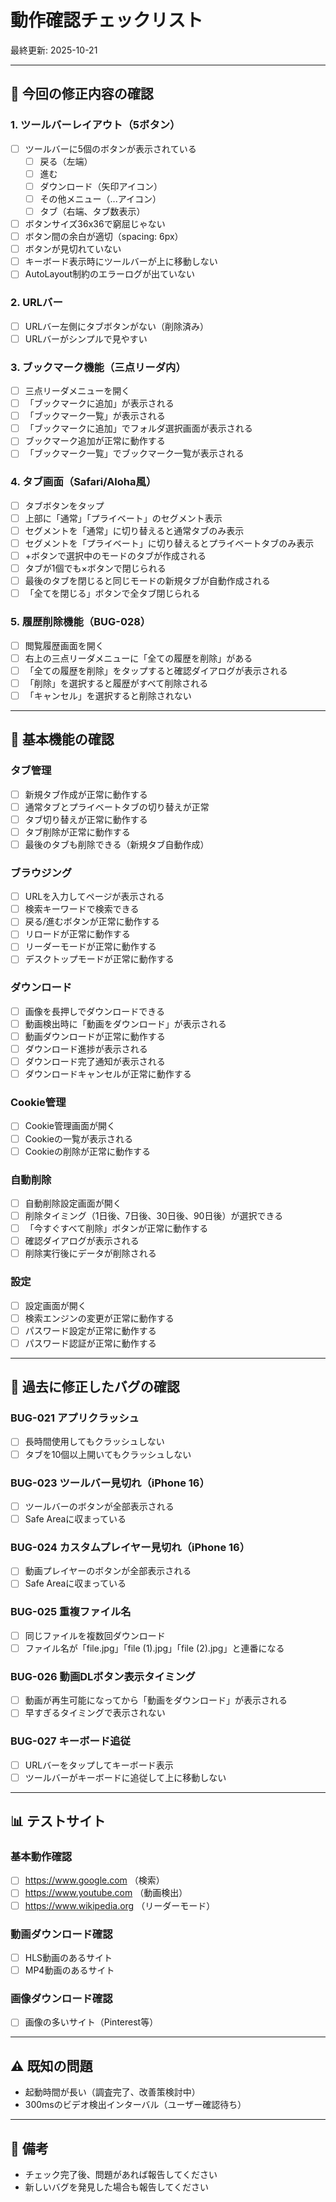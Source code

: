 # 動作確認チェックリスト

最終更新: 2025-10-21

---

## 🎯 今回の修正内容の確認

### 1. ツールバーレイアウト（5ボタン）
- [ ] ツールバーに5個のボタンが表示されている
  - [ ] 戻る（左端）
  - [ ] 進む
  - [ ] ダウンロード（矢印アイコン）
  - [ ] その他メニュー（...アイコン）
  - [ ] タブ（右端、タブ数表示）
- [ ] ボタンサイズ36x36で窮屈じゃない
- [ ] ボタン間の余白が適切（spacing: 6px）
- [ ] ボタンが見切れていない
- [ ] キーボード表示時にツールバーが上に移動しない
- [ ] AutoLayout制約のエラーログが出ていない

### 2. URLバー
- [ ] URLバー左側にタブボタンがない（削除済み）
- [ ] URLバーがシンプルで見やすい

### 3. ブックマーク機能（三点リーダ内）
- [ ] 三点リーダメニューを開く
- [ ] 「ブックマークに追加」が表示される
- [ ] 「ブックマーク一覧」が表示される
- [ ] 「ブックマークに追加」でフォルダ選択画面が表示される
- [ ] ブックマーク追加が正常に動作する
- [ ] 「ブックマーク一覧」でブックマーク一覧が表示される

### 4. タブ画面（Safari/Aloha風）
- [ ] タブボタンをタップ
- [ ] 上部に「通常」「プライベート」のセグメント表示
- [ ] セグメントを「通常」に切り替えると通常タブのみ表示
- [ ] セグメントを「プライベート」に切り替えるとプライベートタブのみ表示
- [ ] +ボタンで選択中のモードのタブが作成される
- [ ] タブが1個でも×ボタンで閉じられる
- [ ] 最後のタブを閉じると同じモードの新規タブが自動作成される
- [ ] 「全てを閉じる」ボタンで全タブ閉じられる

### 5. 履歴削除機能（BUG-028）
- [ ] 閲覧履歴画面を開く
- [ ] 右上の三点リーダメニューに「全ての履歴を削除」がある
- [ ] 「全ての履歴を削除」をタップすると確認ダイアログが表示される
- [ ] 「削除」を選択すると履歴がすべて削除される
- [ ] 「キャンセル」を選択すると削除されない

---

## 📱 基本機能の確認

### タブ管理
- [ ] 新規タブ作成が正常に動作する
- [ ] 通常タブとプライベートタブの切り替えが正常
- [ ] タブ切り替えが正常に動作する
- [ ] タブ削除が正常に動作する
- [ ] 最後のタブも削除できる（新規タブ自動作成）

### ブラウジング
- [ ] URLを入力してページが表示される
- [ ] 検索キーワードで検索できる
- [ ] 戻る/進むボタンが正常に動作する
- [ ] リロードが正常に動作する
- [ ] リーダーモードが正常に動作する
- [ ] デスクトップモードが正常に動作する

### ダウンロード
- [ ] 画像を長押しでダウンロードできる
- [ ] 動画検出時に「動画をダウンロード」が表示される
- [ ] 動画ダウンロードが正常に動作する
- [ ] ダウンロード進捗が表示される
- [ ] ダウンロード完了通知が表示される
- [ ] ダウンロードキャンセルが正常に動作する

### Cookie管理
- [ ] Cookie管理画面が開く
- [ ] Cookieの一覧が表示される
- [ ] Cookieの削除が正常に動作する

### 自動削除
- [ ] 自動削除設定画面が開く
- [ ] 削除タイミング（1日後、7日後、30日後、90日後）が選択できる
- [ ] 「今すぐすべて削除」ボタンが正常に動作する
- [ ] 確認ダイアログが表示される
- [ ] 削除実行後にデータが削除される

### 設定
- [ ] 設定画面が開く
- [ ] 検索エンジンの変更が正常に動作する
- [ ] パスワード設定が正常に動作する
- [ ] パスワード認証が正常に動作する

---

## 🐛 過去に修正したバグの確認

### BUG-021 アプリクラッシュ
- [ ] 長時間使用してもクラッシュしない
- [ ] タブを10個以上開いてもクラッシュしない

### BUG-023 ツールバー見切れ（iPhone 16）
- [ ] ツールバーのボタンが全部表示される
- [ ] Safe Areaに収まっている

### BUG-024 カスタムプレイヤー見切れ（iPhone 16）
- [ ] 動画プレイヤーのボタンが全部表示される
- [ ] Safe Areaに収まっている

### BUG-025 重複ファイル名
- [ ] 同じファイルを複数回ダウンロード
- [ ] ファイル名が「file.jpg」「file (1).jpg」「file (2).jpg」と連番になる

### BUG-026 動画DLボタン表示タイミング
- [ ] 動画が再生可能になってから「動画をダウンロード」が表示される
- [ ] 早すぎるタイミングで表示されない

### BUG-027 キーボード追従
- [ ] URLバーをタップしてキーボード表示
- [ ] ツールバーがキーボードに追従して上に移動しない

---

## 📊 テストサイト

### 基本動作確認
- [ ] https://www.google.com （検索）
- [ ] https://www.youtube.com （動画検出）
- [ ] https://www.wikipedia.org （リーダーモード）

### 動画ダウンロード確認
- [ ] HLS動画のあるサイト
- [ ] MP4動画のあるサイト

### 画像ダウンロード確認
- [ ] 画像の多いサイト（Pinterest等）

---

## ⚠️ 既知の問題

- 起動時間が長い（調査完了、改善策検討中）
- 300msのビデオ検出インターバル（ユーザー確認待ち）

---

## 📝 備考

- チェック完了後、問題があれば報告してください
- 新しいバグを発見した場合も報告してください
